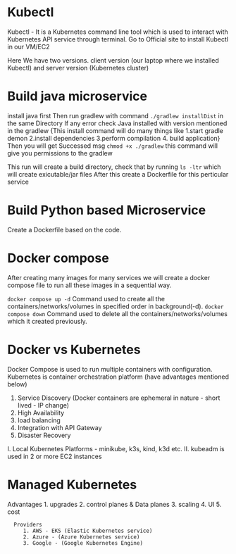 # Kubectl

Kubectl - It is a Kubernetes command line tool which is used to interact with Kubernetes API service through terminal.
Go to Official site to install Kubectl in our VM/EC2

Here We have two versions.
client version (our laptop where we installed Kubectl) and server version (Kubernetes cluster)

# Build java microservice 

install java first 
Then run gradlew with command ``` ./gradlew installDist ``` in the same Directory
If any error check Java installed with version mentioned in the gradlew 
{This install command will do many things like 1.start gradle demon 2.install dependencies 3.perform compilation 4. build application} 
Then you will get Successed msg
``` chmod +x ./gradlew ``` this command will give you permissions to the gradlew

This run will create a build directory, check that by running ```ls -ltr``` which will create exicutable/jar files
After this create a Dockerfile for this perticular service

# Build Python based Microservice 
Create a Dockerfile based on the code.

# Docker compose
After creating many images for many services we will create a docker compose file to run all these images in a sequential way.

```docker compose up -d``` Command used to create all the containers/networks/volumes in specified order in background(-d).
```docker compose down``` Command used to delete all the containers/networks/volumes which it created previously.

# Docker vs Kubernetes
  Docker Compose is used to run multiple containers with configuration.
  Kubernetes is container orchestration platform (have advantages mentioned below)
1. Service Discovery (Docker containers are ephemeral in nature - short lived - IP change)
2. High Availability
3. load balancing
4. Integration with API Gateway
5. Disaster Recovery

 I.  Local Kubernetes Platforms - minikube, k3s, kind, k3d etc.
 II. kubeadm is used in 2 or more EC2 instances 

 # Managed Kubernetes 
  Advantages 
    1. upgrades
    2. control planes & Data planes
    3. scaling
    4. UI
    5. cost
      
      Providers
         1. AWS - EKS (Elastic Kubernetes service)
         2. Azure - (Azure Kubernetes service)
         3. Google - (Google Kubernetes Engine)
    




